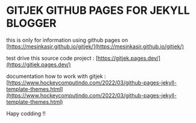 # GITJEK GITHUB PAGES FOR JEKYLL BLOGGER 


this is only for information using github pages on [https://mesinkasir.github.io/gitjek/](https://mesinkasir.github.io/gitjek/)

test drive this source code project : [https://gitjek.pages.dev/](https://gitjek.pages.dev/)

documentation how to work with gitjek : [https://www.hockeycomputindo.com/2022/03/github-pages-jekyll-template-themes.html](https://www.hockeycomputindo.com/2022/03/github-pages-jekyll-template-themes.html)

Hapy codding !!
